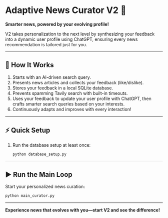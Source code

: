 # Adaptive News Curator V2 🌟

**Smarter news, powered by your evolving profile!**

V2 takes personalization to the next level by synthesizing your feedback into a dynamic user profile using ChatGPT, ensuring every news recommendation is tailored just for you.

---

## 🧠 How It Works

1. Starts with an AI-driven search query.
2. Presents news articles and collects your feedback (like/dislike).
3. Stores your feedback in a local SQLite database.
4. Prevents spamming Tavily search with built-in timeouts.
5. Uses your feedback to update your user profile with ChatGPT, then crafts smarter search queries based on your interests.
6. Continuously adapts and improves with every interaction!

---

## ⚡ Quick Setup

1. Run the database setup at least once:

    ```bash
    python database_setup.py
    ```

---

## ▶️ Run the Main Loop

Start your personalized news curation:

```bash
python main_curator.py
```

---

**Experience news that evolves with you—start V2 and see the difference!**